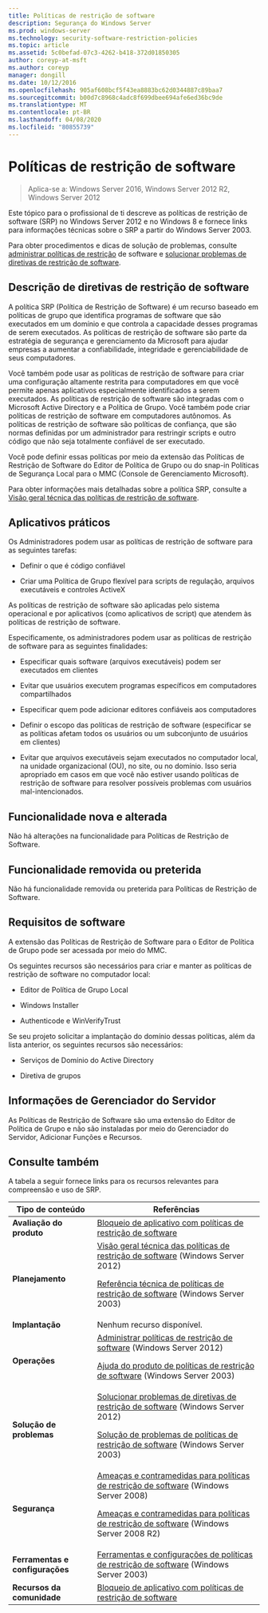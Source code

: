 ```yaml
---
title: Políticas de restrição de software
description: Segurança do Windows Server
ms.prod: windows-server
ms.technology: security-software-restriction-policies
ms.topic: article
ms.assetid: 5c0befad-07c3-4262-b418-372d01850305
author: coreyp-at-msft
ms.author: coreyp
manager: dongill
ms.date: 10/12/2016
ms.openlocfilehash: 905af608bcf5f43ea8883bc62d0344887c89baa7
ms.sourcegitcommit: b00d7c8968c4adc8f699dbee694afe6ed36bc9de
ms.translationtype: MT
ms.contentlocale: pt-BR
ms.lasthandoff: 04/08/2020
ms.locfileid: "80855739"
---
```

# <a name="software-restriction-policies"></a>Políticas de restrição de software

>Aplica-se a: Windows Server 2016, Windows Server 2012 R2, Windows Server 2012

Este tópico para o profissional de ti descreve as políticas de restrição de software (SRP) no Windows Server 2012 e no Windows 8 e fornece links para informações técnicas sobre o SRP a partir do Windows Server 2003.

Para obter procedimentos e dicas de solução de problemas, consulte [administrar políticas de restrição](administer-software-restriction-policies.md) de software e [solucionar problemas de diretivas de restrição de software](troubleshoot-software-restriction-policies.md).

## <a name="software-restriction-policies-description"></a><a name="BKMK_OVER"></a>Descrição de diretivas de restrição de software
A política SRP (Política de Restrição de Software) é um recurso baseado em políticas de grupo que identifica programas de software que são executados em um domínio e que controla a capacidade desses programas de serem executados. As políticas de restrição de software são parte da estratégia de segurança e gerenciamento da Microsoft para ajudar empresas a aumentar a confiabilidade, integridade e gerenciabilidade de seus computadores.

Você também pode usar as políticas de restrição de software para criar uma configuração altamente restrita para computadores em que você permite apenas aplicativos especialmente identificados a serem executados. As políticas de restrição de software são integradas com o Microsoft Active Directory e a Política de Grupo. Você também pode criar políticas de restrição de software em computadores autônomos. As políticas de restrição de software são políticas de confiança, que são normas definidas por um administrador para restringir scripts e outro código que não seja totalmente confiável de ser executado.

Você pode definir essas políticas por meio da extensão das Políticas de Restrição de Software do Editor de Política de Grupo ou do snap-in Políticas de Segurança Local para o MMC (Console de Gerenciamento Microsoft).

Para obter informações mais detalhadas sobre a política SRP, consulte a [Visão geral técnica das políticas de restrição de software](software-restriction-policies-technical-overview.md).

## <a name="practical-applications"></a><a name="BKMK_APP"></a>Aplicativos práticos
Os Administradores podem usar as políticas de restrição de software para as seguintes tarefas:

-   Definir o que é código confiável

-   Criar uma Política de Grupo flexível para scripts de regulação, arquivos executáveis e controles ActiveX

As políticas de restrição de software são aplicadas pelo sistema operacional e por aplicativos (como aplicativos de script) que atendem às políticas de restrição de software.

Especificamente, os administradores podem usar as políticas de restrição de software para as seguintes finalidades:

-   Especificar quais software (arquivos executáveis) podem ser executados em clientes

-   Evitar que usuários executem programas específicos em computadores compartilhados

-   Especificar quem pode adicionar editores confiáveis aos computadores

-   Definir o escopo das políticas de restrição de software (especificar se as políticas afetam todos os usuários ou um subconjunto de usuários em clientes)

-   Evitar que arquivos executáveis sejam executados no computador local, na unidade organizacional (OU), no site, ou no domínio. Isso seria apropriado em casos em que você não estiver usando políticas de restrição de software para resolver possíveis problemas com usuários mal-intencionados.

## <a name="new-and-changed-functionality"></a><a name="BKMK_NEW"></a>Funcionalidade nova e alterada
Não há alterações na funcionalidade para Políticas de Restrição de Software.

## <a name="removed-or-deprecated-functionality"></a><a name="BKMK_DEP"></a>Funcionalidade removida ou preterida
Não há funcionalidade removida ou preterida para Políticas de Restrição de Software.

## <a name="software-requirements"></a><a name="BKMK_SOFT"></a>Requisitos de software
A extensão das Políticas de Restrição de Software para o Editor de Política de Grupo pode ser acessada por meio do MMC.

Os seguintes recursos são necessários para criar e manter as políticas de restrição de software no computador local:

-   Editor de Política de Grupo Local

-   Windows Installer

-   Authenticode e WinVerifyTrust

Se seu projeto solicitar a implantação do domínio dessas políticas, além da lista anterior, os seguintes recursos são necessários:

-   Serviços de Domínio do Active Directory

-   Diretiva de grupos

## <a name="server-manager-information"></a><a name="BKMK_INSTALL"></a>Informações de Gerenciador do Servidor
As Políticas de Restrição de Software são uma extensão do Editor de Política de Grupo e não são instaladas por meio do Gerenciador do Servidor, Adicionar Funções e Recursos.

## <a name="see-also"></a><a name="BKMK_LINKS"></a>Consulte também
A tabela a seguir fornece links para os recursos relevantes para compreensão e uso de SRP.

|Tipo de conteúdo|Referências|
|--------|-------|
|**Avaliação do produto**|[Bloqueio de aplicativo com políticas de restrição de software](https://technet.microsoft.com/magazine/2008.06.srp.aspx?pr=blog)|
|**Planejamento**|[Visão geral técnica das políticas de restrição de software](software-restriction-policies-technical-overview.md) (Windows Server 2012)<p>[Referência técnica de políticas de restrição de software](https://technet.microsoft.com/library/cc728085(v=WS.10).aspx) (Windows Server 2003)|
|**Implantação**|Nenhum recurso disponível.|
|**Operações**|[Administrar políticas de restrição de software](administer-software-restriction-policies.md) (Windows Server 2012)<p>[Ajuda do produto de políticas de restrição de software](https://technet.microsoft.com/library/cc779607(v=WS.10).aspx) (Windows Server 2003)|
|**Solução de problemas**|[Solucionar problemas de diretivas de restrição de software](troubleshoot-software-restriction-policies.md) (Windows Server 2012)<p>[Solução de problemas de políticas de restrição de software](https://technet.microsoft.com/library/cc737011(v=WS.10).aspx) (Windows Server 2003)|
|**Segurança**|[Ameaças e contramedidas para políticas de restrição de software](https://technet.microsoft.com/library/dd349795(v=WS.10).aspx) (Windows Server 2008)<p>[Ameaças e contramedidas para políticas de restrição de software](https://technet.microsoft.com/library/hh125926(v=WS.10).aspx) (Windows Server 2008 R2)|
|**Ferramentas e configurações**|[Ferramentas e configurações de políticas de restrição de software](https://technet.microsoft.com/library/cc782454(v=WS.10).aspx) (Windows Server 2003)|
|**Recursos da comunidade**|[Bloqueio de aplicativo com políticas de restrição de software](https://technet.microsoft.com/magazine/2008.06.srp.aspx?pr=blog)|



